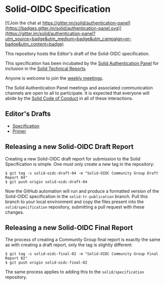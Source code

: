 # Solid-OIDC Specification

[![Join the chat at https://gitter.im/solid/authentication-panel](https://badges.gitter.im/solid/authentication-panel.svg)](https://gitter.im/solid/authentication-panel?utm_source=badge&utm_medium=badge&utm_campaign=pr-badge&utm_content=badge)

This repository hosts the Editor's draft of the Solid-OIDC specification.

This specification has been incubated by the
[Solid Authentication Panel](https://github.com/solid/authentication-panel) for inclusion in the
[Solid Technical Reports](https://solidproject.org/TR/).

Anyone is welcome to join the [weekly meetings](https://github.com/solid/authentication-panel#meetings).

The Solid Authentication Panel meetings and associated communication channels are open to all
to participate. It is expected that everyone will abide by the
[Solid Code of Conduct](https://github.com/solid/process/blob/main/code-of-conduct.md)
in all of these interactions.

## Editor's Drafts

* [Specification](https://solid.github.io/solid-oidc/)
* [Primer](https://solid.github.io/solid-oidc/primer/)

## Releasing a new Solid-OIDC Draft Report

Creating a new Solid-OIDC draft report for submission to the Solid Specification is simple.
One must only create a new tag in the repository:

    $ git tag -s solid-oidc-draft-04 -m "Solid-OIDC Community Group Draft Report 04"
    $ git push origin solid-oidc-draft-04

Now the GitHub automation will run and produce a formatted version of the Solid-OIDC
specification in the `solid-tr-publication` branch. Pull this branch to your local
environment and copy the files present into the `solid/specification` repository,
submitting a pull request with these changes.

## Releasing a new Solid-OIDC Final Report

The process of creating a Community Group final report is exactly the same as with
creating a draft report, only the tag is slightly different:

    $ git tag -s solid-oidc-final-02 -m "Solid-OIDC Community Group Final Report 02"
    $ git push origin solid-oidc-final-02

The same process applies to adding this to the `solid/specification` repository.
